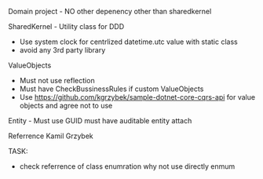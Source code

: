 Domain project - NO other depenency other than sharedkernel

SharedKernel - Utility class for DDD

- Use system clock for centrlized datetime.utc value with static class
- avoid any 3rd party library

ValueObjects

- Must not use reflection
- Must have CheckBussinessRules if custom ValueObjects
- Use https://github.com/kgrzybek/sample-dotnet-core-cqrs-api for value objects
  and agree not to use

Entity - Must use GUID must have auditable entity attach

Referrence Kamil Grzybek

TASK:

- check referrence of class enumration why not use directly enmum
